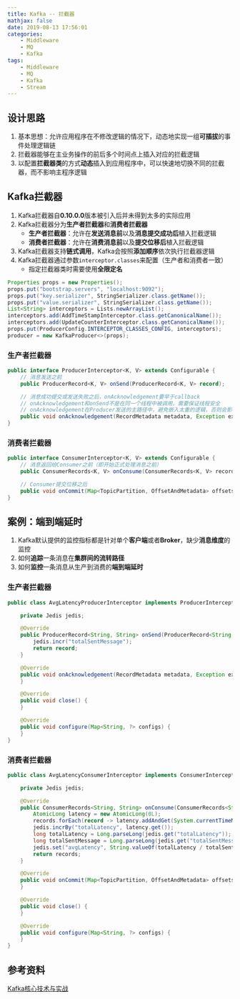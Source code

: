 ```yaml
---
title: Kafka -- 拦截器
mathjax: false
date: 2019-08-13 17:56:01
categories:
    - Middleware
    - MQ
    - Kafka
tags:
    - Middleware
    - MQ
    - Kafka
    - Stream
---
```


## 设计思路
1. 基本思想：允许应用程序在不修改逻辑的情况下，动态地实现一组**可插拔**的事件处理逻辑链
2. 拦截器能够在主业务操作的前后多个时间点上插入对应的拦截逻辑
3. 以配置**拦截器类**的方式**动态**插入到应用程序中，可以快速地切换不同的拦截器，而不影响主程序逻辑

<!-- more -->

## Kafka拦截器
1. Kafka拦截器自**0.10.0.0**版本被引入后并未得到太多的实际应用
2. Kafka拦截器分为**生产者拦截器**和**消费者拦截器**
    - **生产者拦截器**：允许在**发送消息前**以及**消息提交成功后**植入拦截逻辑
    - **消费者拦截器**：允许在**消费消息前**以及**提交位移后**植入拦截逻辑
3. Kafka拦截器支持**链式调用**，Kafka会按照**添加顺序**依次执行拦截器逻辑
4. Kafka拦截器通过参数`interceptor.classes`来配置（生产者和消费者一致）
    - 指定拦截器类时需要使用**全限定名**

```java
Properties props = new Properties();
props.put("bootstrap.servers", "localhost:9092");
props.put("key.serializer", StringSerializer.class.getName());
props.put("value.serializer", StringSerializer.class.getName());
List<String> interceptors = Lists.newArrayList();
interceptors.add(AddTimeStampInterceptor.class.getCanonicalName());
interceptors.add(UpdateCounterInterceptor.class.getCanonicalName());
props.put(ProducerConfig.INTERCEPTOR_CLASSES_CONFIG, interceptors);
producer = new KafkaProducer<>(props);
```

### 生产者拦截器
```java
public interface ProducerInterceptor<K, V> extends Configurable {
    // 消息发送之前
    public ProducerRecord<K, V> onSend(ProducerRecord<K, V> record);

    // 消息成功提交或发送失败之后，onAcknowledgement要早于callback
    // onAcknowledgement和onSend不是在同一个线程中被调用，需要保证线程安全
    // onAcknowledgement在Producer发送的主路径中，避免嵌入太重的逻辑，否则会影响TPS
    public void onAcknowledgement(RecordMetadata metadata, Exception exception);
}
```

### 消费者拦截器
```java
public interface ConsumerInterceptor<K, V> extends Configurable {
    // 消息返回给Consumer之前（即开始正式处理消息之前）
    public ConsumerRecords<K, V> onConsume(ConsumerRecords<K, V> records);

    // Consumer提交位移之后
    public void onCommit(Map<TopicPartition, OffsetAndMetadata> offsets);
}
```

## 案例：端到端延时
1. Kafka默认提供的监控指标都是针对单个**客户端**或者**Broker**，缺少**消息维度**的监控
2. 如何**追踪**一条消息在**集群间的流转路径**
3. 如何**监控**一条消息从生产到消费的**端到端延时**

### 生产者拦截器
```java
public class AvgLatencyProducerInterceptor implements ProducerInterceptor<String, String> {

    private Jedis jedis;

    @Override
    public ProducerRecord<String, String> onSend(ProducerRecord<String, String> record) {
        jedis.incr("totalSentMessage");
        return record;
    }

    @Override
    public void onAcknowledgement(RecordMetadata metadata, Exception exception) {
    }

    @Override
    public void close() {
    }

    @Override
    public void configure(Map<String, ?> configs) {
    }
}
```

### 消费者拦截器
```java
public class AvgLatencyConsumerInterceptor implements ConsumerInterceptor<String, String> {

    private Jedis jedis;

    @Override
    public ConsumerRecords<String, String> onConsume(ConsumerRecords<String, String> records) {
        AtomicLong latency = new AtomicLong(0L);
        records.forEach(record -> latency.addAndGet(System.currentTimeMillis() - record.timestamp()));
        jedis.incrBy("totalLatency", latency.get());
        long totalLatency = Long.parseLong(jedis.get("totalLatency"));
        long totalSentMessage = Long.parseLong(jedis.get("totalSentMessage"));
        jedis.set("avgLatency", String.valueOf(totalLatency / totalSentMessage));
        return records;
    }

    @Override
    public void onCommit(Map<TopicPartition, OffsetAndMetadata> offsets) {
    }

    @Override
    public void close() {
    }

    @Override
    public void configure(Map<String, ?> configs) {
    }
}
```

## 参考资料
[Kafka核心技术与实战](https://time.geekbang.org/column/intro/100029201)